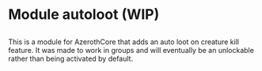 # Module autoloot (WIP)

## 
This is a module for AzerothCore that adds an auto loot on creature kill feature. It was made to work in groups and will eventually be an unlockable rather than being activated by default.


